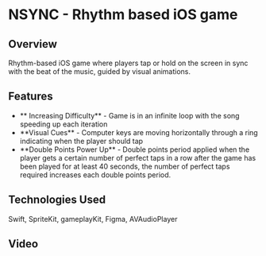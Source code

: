 # NSYNC - Rhythm based iOS game

## Overview
Rhythm-based iOS game where players tap or hold on the screen in sync with the beat of the music, guided by visual animations.  

## Features 
<ul>
  <li>** Increasing Difficulty** - Game is in an infinite loop with the song speeding up each iteration</li>
  <li>**Visual Cues** - Computer keys are moving horizontally through a ring indicating when the player should tap</li>
  <li>**Double Points Power Up** - Double points period applied when the player gets a certain number of perfect taps in a row after the game has been played for at least 40 seconds, the number of perfect taps required increases each double points period.</li>
</ul>

## Technologies Used
Swift, SpriteKit, gameplayKit, Figma, AVAudioPlayer

## Video
